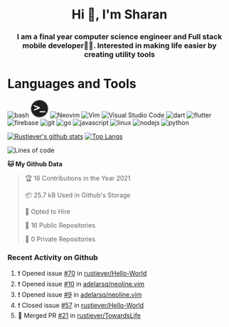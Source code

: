 <h1 align="center">Hi 👋, I'm Sharan</h1>
<h3 align="center">I am a final year computer science engineer and Full stack mobile developer👨‍💻. Interested in making life easier by creating utility tools</h3>

<!-- * 🔭 I’m currently working on [Bridge](https://github.com/rustiever/bridge)

* 🌱 I’m currently learning **Flutter, Golang**

* 📫 How to reach me **sharanneeded@gmail.com**

* ⚡ Available for Freelance projects/internship opportunities. -->

# Languages and Tools

<p align="left">

  <img src="https://www.vectorlogo.zone/logos/gnu_bash/gnu_bash-icon.svg" alt="bash" width="40" height="40"/>

  <img src="https://raw.githubusercontent.com/github/explore/d92924b1d925bb134e308bd29c9de6c302ed3beb/topics/terminal/terminal.png" alt="Terminal" width="40" height="40"/> 

  <img src="https://www.vectorlogo.zone/logos/neovimio/neovimio-icon.svg" alt="Neovim" width="40" height="40"/> 
  
  <img src="https://www.vectorlogo.zone/logos/vim/vim-icon.svg" alt="Vim" width="40" height="40"/> 

  <img src="https://www.vectorlogo.zone/logos/visualstudio_code/visualstudio_code-icon.svg" alt="Visual Studio Code" width="40" height="40"/> 

  <img src="https://www.vectorlogo.zone/logos/dartlang/dartlang-icon.svg" alt="dart" width="40" height="40"/>

  <img src="https://www.vectorlogo.zone/logos/flutterio/flutterio-icon.svg" alt="flutter" width="40" height="40"/> 
  
  <img src="https://www.vectorlogo.zone/logos/firebase/firebase-icon.svg" alt="firebase" width="40" height="40"/>

  <img src="https://www.vectorlogo.zone/logos/git-scm/git-scm-icon.svg" alt="git" width="40" height="40"/> 

  <img src="https://devicons.github.io/devicon/devicon.git/icons/go/go-original.svg" alt="go" width="40" height="40"/>

  <img src="https://devicons.github.io/devicon/devicon.git/icons/javascript/javascript-original.svg" alt="javascript" width="40" height="40"/>
  
  <img src="https://devicons.github.io/devicon/devicon.git/icons/linux/linux-original.svg" alt="linux" width="40" height="40"/> 

  <img src="https://devicons.github.io/devicon/devicon.git/icons/nodejs/nodejs-original-wordmark.svg" alt="nodejs" width="40" height="40"/>

  <img src="https://devicons.github.io/devicon/devicon.git/icons/python/python-original.svg" alt="python" width="40" height="40"/>

[![Rustiever's github stats](https://github-readme-stats.vercel.app/api?username=rustiever&theme=algolia&count_private=true&show_icons=true)](https://github.com/rustiever/)
[![Top Langs](https://github-readme-stats.vercel.app/api/top-langs/?username=rustiever&layout=compact&langs_count=10&theme=algolia)](https://github.com/rustiever/)

<!--START_SECTION:waka-->
![Lines of code](https://img.shields.io/badge/From%20Hello%20World%20I%27ve%20Written-306333%20lines%20of%20code-blue)

**🐱 My Github Data** 

> 🏆 16 Contributions in the Year 2021
 > 
> 📦 25.7 kB Used in Github's Storage 
 > 
> 💼 Opted to Hire
 > 
> 📜 16 Public Repositories 
 > 
> 🔑 0 Private Repositories  
 > 

<!--END_SECTION:waka-->

### Recent Activity on Github
<!--START_SECTION:activity-->
1. ❗️ Opened issue [#70](https://github.com/rustiever/Hello-World/issues/70) in [rustiever/Hello-World](https://github.com/rustiever/Hello-World)
2. ❗️ Opened issue [#10](https://github.com/adelarsq/neoline.vim/issues/10) in [adelarsq/neoline.vim](https://github.com/adelarsq/neoline.vim)
3. ❗️ Opened issue [#9](https://github.com/adelarsq/neoline.vim/issues/9) in [adelarsq/neoline.vim](https://github.com/adelarsq/neoline.vim)
4. ❗️ Closed issue [#57](https://github.com/rustiever/Hello-World/issues/57) in [rustiever/Hello-World](https://github.com/rustiever/Hello-World)
5. 🎉 Merged PR [#21](https://github.com/rustiever/TowardsLife/pull/21) in [rustiever/TowardsLife](https://github.com/rustiever/TowardsLife)
<!--END_SECTION:activity-->